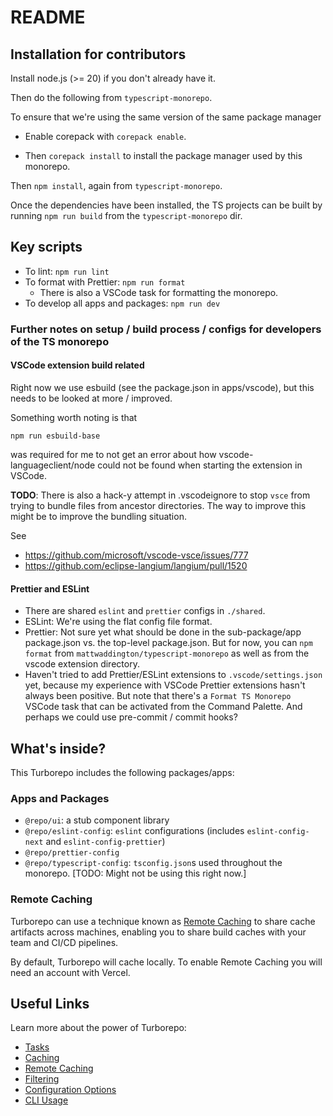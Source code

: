 # README

## Installation for contributors

Install node.js (>= 20) if you don't already have it.

Then do the following from `typescript-monorepo`.

To ensure that we're using the same version of the same package manager

- Enable corepack with `corepack enable`.

- Then `corepack install` to install the package manager used by this monorepo.

Then `npm install`, again from `typescript-monorepo`.

Once the dependencies have been installed,
the TS projects can be built by running `npm run build`
from the `typescript-monorepo` dir.

## Key scripts

- To lint: `npm run lint`
- To format with Prettier: `npm run format`
  - There is also a VSCode task for formatting the monorepo.
- To develop all apps and packages: `npm run dev`

### Further notes on setup / build process / configs for developers of the TS monorepo

#### VSCode extension build related

Right now we use esbuild (see the package.json in apps/vscode),
but this needs to be looked at more / improved.

Something worth noting is that

`npm run esbuild-base`

was required for me to not get an error about how vscode-languageclient/node could not be found when starting the extension in VSCode.

**TODO**: There is also a hack-y attempt in .vscodeignore
to stop `vsce` from trying to bundle files from ancestor directories. The way to
improve this might be to improve the bundling situation.

See

- https://github.com/microsoft/vscode-vsce/issues/777
- https://github.com/eclipse-langium/langium/pull/1520

#### Prettier and ESLint

- There are shared `eslint` and `prettier` configs in `./shared`.
- ESLint: We're using the flat config file format.
- Prettier: Not sure yet what should be done in the sub-package/app package.json vs. the top-level package.json. But for now, you can `npm format` from `mattwaddington/typescript-monorepo` as well as from the vscode extension directory.
- Haven't tried to add Prettier/ESLint extensions to `.vscode/settings.json` yet,
  because my experience with VSCode Prettier extensions hasn't always been positive.
  But note that there's a `Format TS Monorepo` VSCode task that can be activated from the Command Palette.
  And perhaps we could use pre-commit / commit hooks?

## What's inside?

This Turborepo includes the following packages/apps:

### Apps and Packages

- `@repo/ui`: a stub component library
- `@repo/eslint-config`: `eslint` configurations (includes `eslint-config-next` and `eslint-config-prettier`)
- `@repo/prettier-config`
- `@repo/typescript-config`: `tsconfig.json`s used throughout the monorepo. [TODO: Might not be using this right now.]

### Remote Caching

Turborepo can use a technique known as [Remote Caching](https://turbo.build/repo/docs/core-concepts/remote-caching) to share cache artifacts across machines, enabling you to share build caches with your team and CI/CD pipelines.

By default, Turborepo will cache locally. To enable Remote Caching you will need an account with Vercel.

## Useful Links

Learn more about the power of Turborepo:

- [Tasks](https://turbo.build/repo/docs/core-concepts/monorepos/running-tasks)
- [Caching](https://turbo.build/repo/docs/core-concepts/caching)
- [Remote Caching](https://turbo.build/repo/docs/core-concepts/remote-caching)
- [Filtering](https://turbo.build/repo/docs/core-concepts/monorepos/filtering)
- [Configuration Options](https://turbo.build/repo/docs/reference/configuration)
- [CLI Usage](https://turbo.build/repo/docs/reference/command-line-reference)
